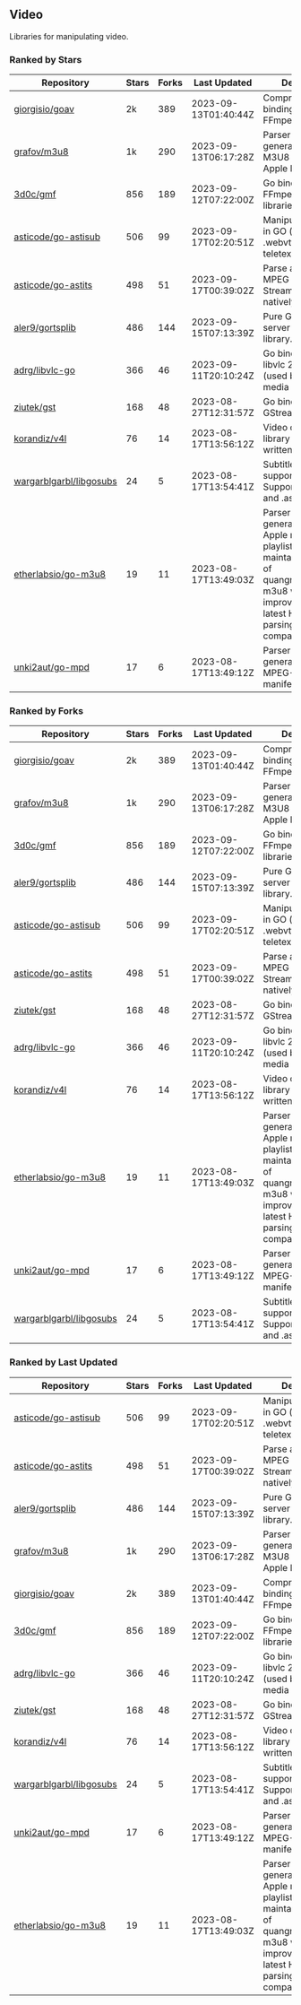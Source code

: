 ## Video

Libraries for manipulating video.

### Ranked by Stars

| Repository | Stars | Forks | Last Updated | Description | 
|------------|-------|-------|--------------|-------------|
| [giorgisio/goav](https://github.com/giorgisio/goav) | 2k | 389 | 2023-09-13T01:40:44Z |  Comprehensive Go bindings for FFmpeg. |
| [grafov/m3u8](https://github.com/grafov/m3u8) | 1k | 290 | 2023-09-13T06:17:28Z |  Parser and generator library of M3U8 playlists for Apple HLS. |
| [3d0c/gmf](https://github.com/3d0c/gmf) | 856 | 189 | 2023-09-12T07:22:00Z |  Go bindings for FFmpeg av\* libraries. |
| [asticode/go-astisub](https://github.com/asticode/go-astisub) | 506 | 99 | 2023-09-17T02:20:51Z |  Manipulate subtitles in GO (.srt, .stl, .ttml, .webvtt, .ssa/.ass, teletext, .smi, etc.). |
| [asticode/go-astits](https://github.com/asticode/go-astits) | 498 | 51 | 2023-09-17T00:39:02Z |  Parse and demux MPEG Transport Streams (.ts) natively in GO. |
| [aler9/gortsplib](https://github.com/aler9/gortsplib) | 486 | 144 | 2023-09-15T07:13:39Z |  Pure Go RTSP server and client library. |
| [adrg/libvlc-go](https://github.com/adrg/libvlc-go) | 366 | 46 | 2023-09-11T20:10:24Z |  Go bindings for libvlc 2.X/3.X/4.X (used by the VLC media player). |
| [ziutek/gst](https://github.com/ziutek/gst) | 168 | 48 | 2023-08-27T12:31:57Z |  Go bindings for GStreamer. |
| [korandiz/v4l](https://github.com/korandiz/v4l) | 76 | 14 | 2023-08-17T13:56:12Z |  Video capture library for Linux, written in Go. |
| [wargarblgarbl/libgosubs](https://github.com/wargarblgarbl/libgosubs) | 24 | 5 | 2023-08-17T13:54:41Z |  Subtitle format support for go. Supports .srt, .ttml, and .ass. |
| [etherlabsio/go-m3u8](https://github.com/etherlabsio/go-m3u8) | 19 | 11 | 2023-08-17T13:49:03Z |  Parser and generator library for Apple m3u8 playlists. Actively maintained version of quangngotan95/go-m3u8 with improvements and latest HLS playlist parsing compatibility. |
| [unki2aut/go-mpd](https://github.com/unki2aut/go-mpd) | 17 | 6 | 2023-08-17T13:49:12Z |  Parser and generator library for MPEG-DASH manifest files. |

### Ranked by Forks

| Repository | Stars | Forks | Last Updated | Description | 
|------------|-------|-------|--------------|-------------|
| [giorgisio/goav](https://github.com/giorgisio/goav) | 2k | 389 | 2023-09-13T01:40:44Z |  Comprehensive Go bindings for FFmpeg. |
| [grafov/m3u8](https://github.com/grafov/m3u8) | 1k | 290 | 2023-09-13T06:17:28Z |  Parser and generator library of M3U8 playlists for Apple HLS. |
| [3d0c/gmf](https://github.com/3d0c/gmf) | 856 | 189 | 2023-09-12T07:22:00Z |  Go bindings for FFmpeg av\* libraries. |
| [aler9/gortsplib](https://github.com/aler9/gortsplib) | 486 | 144 | 2023-09-15T07:13:39Z |  Pure Go RTSP server and client library. |
| [asticode/go-astisub](https://github.com/asticode/go-astisub) | 506 | 99 | 2023-09-17T02:20:51Z |  Manipulate subtitles in GO (.srt, .stl, .ttml, .webvtt, .ssa/.ass, teletext, .smi, etc.). |
| [asticode/go-astits](https://github.com/asticode/go-astits) | 498 | 51 | 2023-09-17T00:39:02Z |  Parse and demux MPEG Transport Streams (.ts) natively in GO. |
| [ziutek/gst](https://github.com/ziutek/gst) | 168 | 48 | 2023-08-27T12:31:57Z |  Go bindings for GStreamer. |
| [adrg/libvlc-go](https://github.com/adrg/libvlc-go) | 366 | 46 | 2023-09-11T20:10:24Z |  Go bindings for libvlc 2.X/3.X/4.X (used by the VLC media player). |
| [korandiz/v4l](https://github.com/korandiz/v4l) | 76 | 14 | 2023-08-17T13:56:12Z |  Video capture library for Linux, written in Go. |
| [etherlabsio/go-m3u8](https://github.com/etherlabsio/go-m3u8) | 19 | 11 | 2023-08-17T13:49:03Z |  Parser and generator library for Apple m3u8 playlists. Actively maintained version of quangngotan95/go-m3u8 with improvements and latest HLS playlist parsing compatibility. |
| [unki2aut/go-mpd](https://github.com/unki2aut/go-mpd) | 17 | 6 | 2023-08-17T13:49:12Z |  Parser and generator library for MPEG-DASH manifest files. |
| [wargarblgarbl/libgosubs](https://github.com/wargarblgarbl/libgosubs) | 24 | 5 | 2023-08-17T13:54:41Z |  Subtitle format support for go. Supports .srt, .ttml, and .ass. |

### Ranked by Last Updated

| Repository | Stars | Forks | Last Updated | Description | 
|------------|-------|-------|--------------|-------------|
| [asticode/go-astisub](https://github.com/asticode/go-astisub) | 506 | 99 | 2023-09-17T02:20:51Z |  Manipulate subtitles in GO (.srt, .stl, .ttml, .webvtt, .ssa/.ass, teletext, .smi, etc.). |
| [asticode/go-astits](https://github.com/asticode/go-astits) | 498 | 51 | 2023-09-17T00:39:02Z |  Parse and demux MPEG Transport Streams (.ts) natively in GO. |
| [aler9/gortsplib](https://github.com/aler9/gortsplib) | 486 | 144 | 2023-09-15T07:13:39Z |  Pure Go RTSP server and client library. |
| [grafov/m3u8](https://github.com/grafov/m3u8) | 1k | 290 | 2023-09-13T06:17:28Z |  Parser and generator library of M3U8 playlists for Apple HLS. |
| [giorgisio/goav](https://github.com/giorgisio/goav) | 2k | 389 | 2023-09-13T01:40:44Z |  Comprehensive Go bindings for FFmpeg. |
| [3d0c/gmf](https://github.com/3d0c/gmf) | 856 | 189 | 2023-09-12T07:22:00Z |  Go bindings for FFmpeg av\* libraries. |
| [adrg/libvlc-go](https://github.com/adrg/libvlc-go) | 366 | 46 | 2023-09-11T20:10:24Z |  Go bindings for libvlc 2.X/3.X/4.X (used by the VLC media player). |
| [ziutek/gst](https://github.com/ziutek/gst) | 168 | 48 | 2023-08-27T12:31:57Z |  Go bindings for GStreamer. |
| [korandiz/v4l](https://github.com/korandiz/v4l) | 76 | 14 | 2023-08-17T13:56:12Z |  Video capture library for Linux, written in Go. |
| [wargarblgarbl/libgosubs](https://github.com/wargarblgarbl/libgosubs) | 24 | 5 | 2023-08-17T13:54:41Z |  Subtitle format support for go. Supports .srt, .ttml, and .ass. |
| [unki2aut/go-mpd](https://github.com/unki2aut/go-mpd) | 17 | 6 | 2023-08-17T13:49:12Z |  Parser and generator library for MPEG-DASH manifest files. |
| [etherlabsio/go-m3u8](https://github.com/etherlabsio/go-m3u8) | 19 | 11 | 2023-08-17T13:49:03Z |  Parser and generator library for Apple m3u8 playlists. Actively maintained version of quangngotan95/go-m3u8 with improvements and latest HLS playlist parsing compatibility. |

